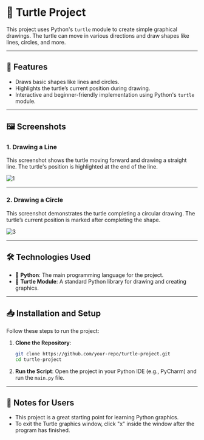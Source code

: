 # 🐢 Turtle Project

This project uses Python's `turtle` module to create simple graphical drawings. The turtle can move in various directions and draw shapes like lines, circles, and more.

---

## 🎨 Features

- Draws basic shapes like lines and circles.
- Highlights the turtle’s current position during drawing.
- Interactive and beginner-friendly implementation using Python's `turtle` module.

---

## 🖼️ Screenshots

### 1. Drawing a Line
This screenshot shows the turtle moving forward and drawing a straight line. The turtle's position is highlighted at the end of the line.

![1](https://github.com/user-attachments/assets/1c462a20-b52d-4e1b-99c7-ba8442922284)


---

### 2. Drawing a Circle
This screenshot demonstrates the turtle completing a circular drawing. The turtle’s current position is marked after completing the shape.

![3](https://github.com/user-attachments/assets/cbad01b1-9b90-444e-900d-c54ae9279abc)


---

## 🛠️ Technologies Used

- 🐍 **Python**: The main programming language for the project.
- 🐢 **Turtle Module**: A standard Python library for drawing and creating graphics.

---

## 📥 Installation and Setup

Follow these steps to run the project:

1. **Clone the Repository**:
   ```bash
   git clone https://github.com/your-repo/turtle-project.git
   cd turtle-project
   ```

2. **Run the Script**:
   Open the project in your Python IDE (e.g., PyCharm) and run the `main.py` file.

---

## 📌 Notes for Users

- This project is a great starting point for learning Python graphics.
- To exit the Turtle graphics window, click "x" inside the window after the program has finished.
